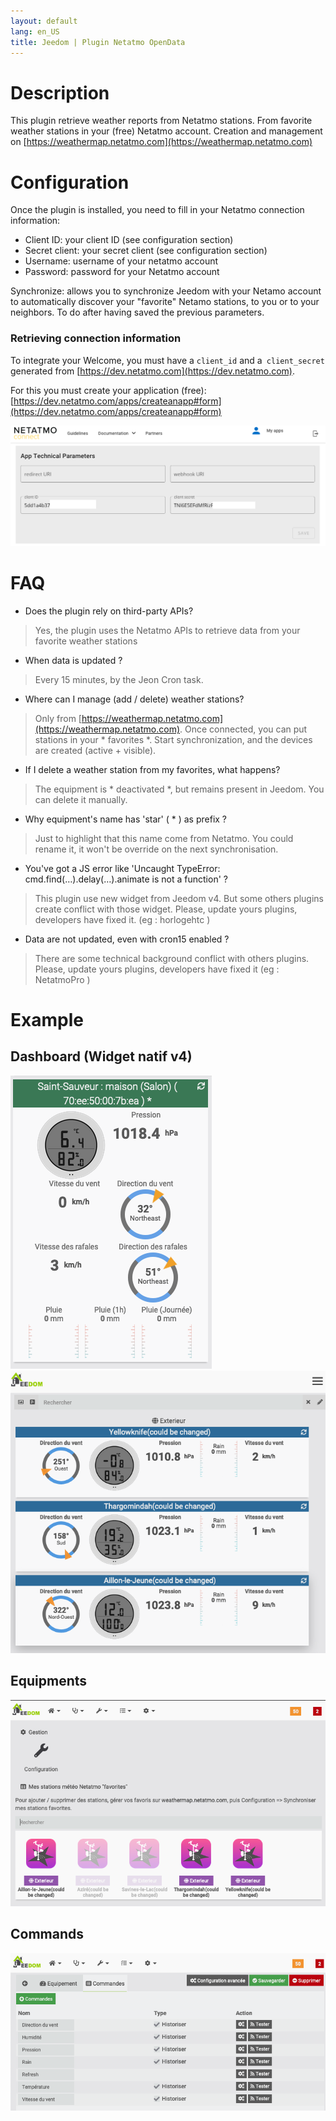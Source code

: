 ```yaml
---
layout: default
lang: en_US
title: Jeedom | Plugin Netatmo OpenData
---
```


# Description
This plugin retrieve weather reports from Netatmo stations. From favorite weather stations in your (free) Netatmo account. Creation and management on [https://weathermap.netatmo.com](https://weathermap.netatmo.com)


# Configuration
Once the plugin is installed, you need to fill in your Netatmo connection information:

- Client ID: your client ID (see configuration section)
- Secret client: your secret client (see configuration section)
- Username: username of your netatmo account
- Password: password for your Netatmo account

Synchronize: allows you to synchronize Jeedom with your Netamo account to automatically discover your "favorite" Netamo stations, to you or to your neighbors. To do after having saved the previous parameters.

### Retrieving connection information
To integrate your Welcome, you must have a `client_id` and a` client_secret` generated from [https://dev.netatmo.com](https://dev.netatmo.com).

For this you must create your application (free): [https://dev.netatmo.com/apps/createanapp#form](https://dev.netatmo.com/apps/createanapp#form)


![](../screenshot/netatmo_clientid.png)

# FAQ
- Does the plugin rely on third-party APIs?
> Yes, the plugin uses the Netatmo APIs to retrieve data from your favorite weather stations

- When data is updated ?
> Every 15 minutes, by the Jeon Cron task.

- Where can I manage (add / delete) weather stations?
> Only from [https://weathermap.netatmo.com](https://weathermap.netatmo.com). Once connected, you can put stations in your * favorites *. Start synchronization, and the devices are created (active + visible).

- If I delete a weather station from my favorites, what happens?
> The equipment is * deactivated *, but remains present in Jeedom. You can delete it manually.

- Why equipment's name has 'star' ( * ) as prefix ? 
> Just to highlight that this name come from Netatmo. You could rename it, it won't be override on the next synchronisation.  

- You've got a JS error like 'Uncaught TypeError: cmd.find(…).delay(…).animate is not a function' ? 
> This plugin use new widget from Jeedom v4. But some others plugins create conflict with those widget. 
> Please, update yours plugins, developers have fixed it. (eg : horlogehtc )

- Data are not updated, even with cron15 enabled ?
> There are some technical background conflict with others plugins.
> Please, update yours plugins, developers have fixed it (eg : NetatmoPro ) 
 

# Example

## Dashboard (Widget natif v4)
![](../screenshot/NetatmoOpenData_dashboard_widget_v2.png)
![](../screenshot/NetatmoOpenData_dashboard_widget.png)

## Equipments
![](../screenshot/NetatmoOpenData_equipment.png)

## Commands
![](../screenshot/NetatmoOpenData_command.png)
